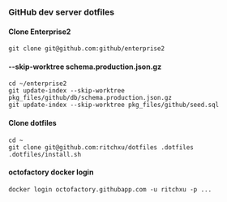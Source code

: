 ### GitHub dev server dotfiles

#### Clone Enterprise2
```shell
git clone git@github.com:github/enterprise2
```

#### --skip-worktree schema.production.json.gz
```shell
cd ~/enterprise2
git update-index --skip-worktree pkg_files/github/db/schema.production.json.gz
git update-index --skip-worktree pkg_files/github/seed.sql
```

#### Clone dotfiles
```shell
cd ~
git clone git@github.com:ritchxu/dotfiles .dotfiles
.dotfiles/install.sh
```

#### octofactory docker login
```shell
docker login octofactory.githubapp.com -u ritchxu -p ...
```
